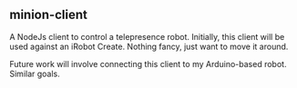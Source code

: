 minion-client
-------------

A NodeJs client to control a telepresence robot. Initially, this
client will be used against an iRobot Create. Nothing fancy, just
want to move it around. 

Future work will involve connecting this client to my Arduino-based 
robot. Similar goals.
